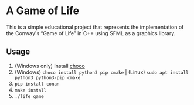 # A Game of Life
This is a simple educational project that represents the implementation of the Conway's “Game of Life” in C++ using SFML as a graphics library.

## Usage
1. (Windows only) Install [choco](https://chocolatey.org/docs/installation)  
2. (Windows) `choco install python3 pip cmake` | (Linux) `sudo apt install python3 python3-pip cmake`  
3. `pip install conan`  
4. `make install`  
5. `./life_game`

